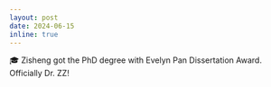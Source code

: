 ```yaml
---
layout: post
date: 2024-06-15
inline: true
---
```


:mortar_board: Zisheng got the PhD degree with Evelyn Pan Dissertation Award. Officially Dr. ZZ!